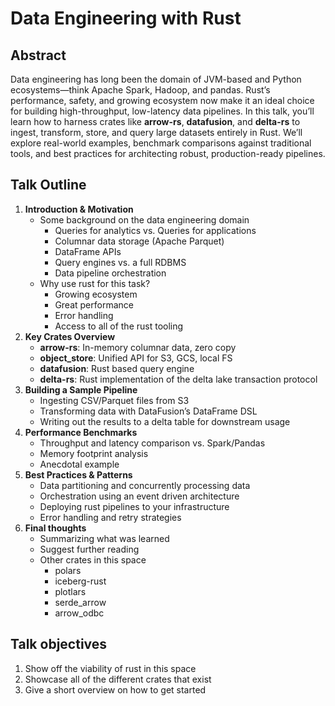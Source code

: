 # Data Engineering with Rust

## Abstract

Data engineering has long been the domain of JVM-based and Python ecosystems—think Apache Spark, Hadoop, and pandas.
Rust’s performance, safety, and growing ecosystem now make it an ideal choice for building high-throughput, low-latency data pipelines.
In this talk, you’ll learn how to harness crates like **arrow-rs**, **datafusion**, and **delta-rs** to ingest, transform, store, and query large datasets entirely in Rust.
We’ll explore real-world examples, benchmark comparisons against traditional tools, and best practices for architecting robust, production-ready pipelines.

## Talk Outline

1. **Introduction & Motivation**
   - Some background on the data engineering domain
      - Queries for analytics vs. Queries for applications
      - Columnar data storage (Apache Parquet)
      - DataFrame APIs
      - Query engines vs. a full RDBMS
      - Data pipeline orchestration
   - Why use rust for this task?
      - Growing ecosystem
      - Great performance
      - Error handling
      - Access to all of the rust tooling
2. **Key Crates Overview**
   - **arrow-rs**: In-memory columnar data, zero copy
   - **object_store**: Unified API for S3, GCS, local FS
   - **datafusion**: Rust based query engine
   - **delta-rs**: Rust implementation of the delta lake transaction protocol
3. **Building a Sample Pipeline**
   - Ingesting CSV/Parquet files from S3
   - Transforming data with DataFusion’s DataFrame DSL
   - Writing out the results to a delta table for downstream usage
4. **Performance Benchmarks**
   - Throughput and latency comparison vs. Spark/Pandas
   - Memory footprint analysis
   - Anecdotal example
5. **Best Practices & Patterns**
   - Data partitioning and concurrently processing data
   - Orchestration using an event driven architecture
   - Deploying rust pipelines to your infrastructure
   - Error handling and retry strategies
6. **Final thoughts**
   - Summarizing what was learned
   - Suggest further reading
   - Other crates in this space
      - polars
      - iceberg-rust
      - plotlars
      - serde_arrow
      - arrow_odbc

## Talk objectives

1. Show off the viability of rust in this space
2. Showcase all of the different crates that exist
3. Give a short overview on how to get started
